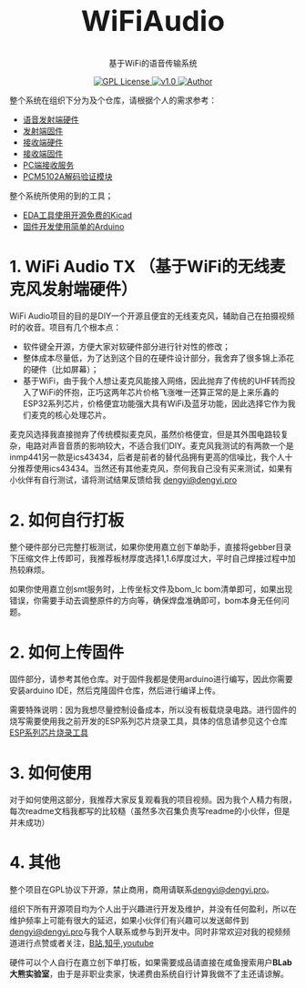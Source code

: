 <h1 align="center" style="font-size:50px;font-weight:bold">WiFiAudio</h1>
<p align="center">基于WiFi的语音传输系统</p>
<p align="center">
    <a href="https://github.com/">
        <img src="https://img.shields.io/badge/license-GPL-blue" alt="GPL License" />
    </a>
    <a href="">
        <img src="https://img.shields.io/badge/version-v1.0-green" alt="v1.0">
    </a> 
    <a href="https://github.com/BruceAKABear">
        <img src="https://img.shields.io/badge/author-dengyi-blueviolet" alt="Author">
    </a>
</p>


整个系统在组织下分为及个仓库，请根据个人的需求参考：
- [语音发射端硬件](https://github.com/BearLaboratory/wifiaudio-tx-hardware)
- [发射端固件](https://github.com/BearLaboratory/wifiaudio-tx-firmware)
- [接收端硬件](https://github.com/BearLaboratory/wifiaudio-rx-hardware)
- [接收端固件](https://github.com/BearLaboratory/wifiaudio-rx-firmware)
- [PC端接收服务](https://github.com/BearLaboratory/wifiaudio-rx-pc)
- [PCM5102A解码验证模块](https://github.com/BearLaboratory/esp32-pcm51202-audio-hardware)

整个系统所使用的到的工具；
- [EDA工具使用开源免费的Kicad](https://www.kicad.org/)
- [固件开发使用简单的Arduino](https://www.arduino.cc/)

# 1. WiFi Audio TX （基于WiFi的无线麦克风发射端硬件）


WiFi Audio项目的目的是DIY一个开源且便宜的无线麦克风，辅助自己在拍摄视频时的收音。项目有几个根本点：
- 软件键全开源，方便大家对软硬件部分进行针对性的修改；
- 整体成本尽量低，为了达到这个目的在硬件设计部分，我舍弃了很多锦上添花的硬件（比如屏幕）；
- 基于WiFi，由于我个人想让麦克风能接入网络，因此抛弃了传统的UHF转而投入了WiFi的怀抱，正巧这两年芯片价格飞涨唯一还算正常的是上来乐鑫的ESP32系列芯片，价格便宜功能强大具有WiFi及蓝牙功能，因此选择它作为我们麦克的核心处理芯片。

麦克风选择我直接抛弃了传统模拟麦克风，虽然价格便宜，但是其外围电路较复杂，电路对声音音质的影响较大，不适合我们DIY。麦克风我测试的有两款一个是inmp441另一款是ics43434，后者是前者的替代品拥有更高的信噪比，我个人十分推荐使用ics43434。当然还有其他麦克风，奈何我自己没有买来测试，如果有小伙伴有自行测试，请将测试结果反馈给我 <mail>dengyi@dengyi.pro</mail>

# 2. 如何自行打板

整个硬件部分已完整打板测试，如果你使用嘉立创下单助手，直接将gebber目录下压缩文件上传即可，我推荐板材厚度选择1,1.6厚度过大，平时自己焊接过程中加热较麻烦。

如果你使用嘉立创smt服务时，上传坐标文件及bom_lc bom清单即可，如果出现错误，你需要手动去调整原件的方向等，确保焊盘准确即可，bom本身无任何问题。

# 2. 如何上传固件

固件部分，请参考其他仓库。对于固件我都是使用arduino进行编写，因此你需要安装arduino IDE，然后克隆固件仓库，然后进行编译上传。

需要特殊说明：因为我想尽量控制设备成本，所以没有板载烧录电路。进行固件的烧写需要使用我之前开发的ESP系列芯片烧录工具，具体的信息请参见这个仓库[ESP系列芯片烧录工具](https://github.com/BearLaboratory/downloader)

# 3. 如何使用

对于如何使用这部分，我推荐大家反复观看我的项目视频。因为我个人精力有限，每次readme文档我都写的比较糙（虽然多次召集负责写readme的小伙伴，但是并未成功）
# 4. 其他

整个项目在GPL协议下开源，禁止商用，商用请联系<mail>dengyi@dengyi.pro</mail>。

组织下所有开源项目均为个人出于兴趣进行开发及维护，并没有任何盈利，所以在维护频率上可能有很大的延迟，如果小伙伴们有兴趣可以发送邮件到<mail>dengyi@dengyi.pro</mail>与我个人联系或参与到开发中。同时非常欢迎对我的视频频道进行点赞或者关注，[B站](https://space.bilibili.com/402729300),[知乎](https://www.zhihu.com/people/deng-yi-92-16/columns),[youtube](https://www.youtube.com/channel/UCXvLKESzLbINYVe9J8rXerQ)

硬件可以个人自行在嘉立创下单打板，如果需要成品请直接在咸鱼搜索用户**BLab大熊实验室**，由于是非职业卖家，快递费由系统自行计算我做不了主还请谅解。

